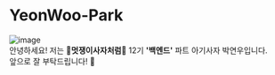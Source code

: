 # YeonWoo-Park
![image](https://github.com/LikeLion-at-CAU-12th/YeonWoo-Park/assets/125821804/70cc83fd-ac83-4504-83f6-eb2f7b058230)<br>
안녕하세요! 저는 **🦁멋쟁이사자처럼🦁** 12기 **'백엔드'** 파트 아기사자 박연우입니다.<br>
앞으로 잘 부탁드립니다! 🤩